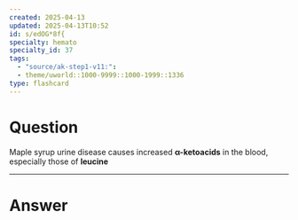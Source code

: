 ```yaml
---
created: 2025-04-13
updated: 2025-04-13T10:52
id: s/edOG*8f{
specialty: hemato
specialty_id: 37
tags:
  - "source/ak-step1-v11:": 
  - theme/uworld::1000-9999::1000-1999::1336
type: flashcard
---
```


# Question
Maple syrup urine disease causes increased **α-ketoacids** in the blood, especially those of **leucine**

---

# Answer
